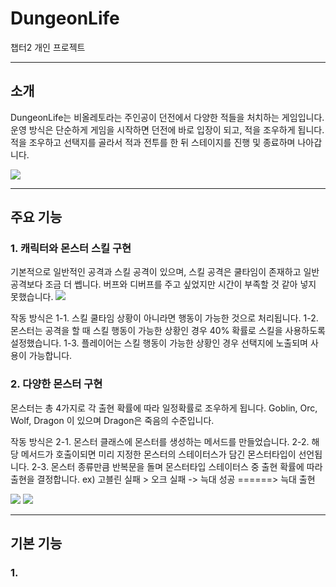 # DungeonLife
 챕터2 개인 프로젝트

---

## 소개

DungeonLife는 비올레토라는 주인공이 던전에서 다양한 적들을 처치하는 게임입니다.
운영 방식은 단순하게 게임을 시작하면 던전에 바로 입장이 되고, 적을 조우하게 됩니다.
적을 조우하고 선택지를 골라서 적과 전투를 한 뒤 스테이지를 진행 및 종료하며 나아갑니다.

<img src="https://github.com/user-attachments/assets/f2dcbf5d-2609-49df-8d8d-654ddbd0fecc"/>

---

## 주요 기능
### 1. 캐릭터와 몬스터 스킬 구현
기본적으로 일반적인 공격과 스킬 공격이 있으며, 스킬 공격은 쿨타임이 존재하고 일반 공격보다 조금 더 쎕니다.
버프와 디버프를 주고 싶었지만 시간이 부족할 것 같아 넣지 못했습니다.
<img src="https://github.com/user-attachments/assets/f58bb0a6-31d2-4426-b566-173ecc65c806"/>

작동 방식은 
1-1. 스킬 쿨타임 상황이 아니라면 행동이 가능한 것으로 처리됩니다.
1-2. 몬스터는 공격을 할 때 스킬 행동이 가능한 상황인 경우 40% 확률로 스킬을 사용하도록 설정했습니다.
1-3. 플레이어는 스킬 행동이 가능한 상황인 경우 선택지에 노출되며 사용이 가능합니다.

### 2. 다양한 몬스터 구현
몬스터는 총 4가지로 각 출현 확률에 따라 일정확률로 조우하게 됩니다.
Goblin, Orc, Wolf, Dragon 이 있으며 Dragon은 죽음의 수준입니다.

작동 방식은
2-1. 몬스터 클래스에 몬스터를 생성하는 메서드를 만들었습니다.
2-2. 해당 메서드가 호출이되면 미리 지정한 몬스터의 스테이터스가 담긴 몬스터타입이 선언됩니다.
2-3. 몬스터 종류만큼 반복문을 돌며 몬스터타입 스테이터스 중 출현 확률에 따라 출현을 결정합니다.
     ex) 고블린 실패 > 오크 실패 -> 늑대 성공 ======> 늑대 출현

<img src="https://github.com/user-attachments/assets/07182800-dfef-4434-a628-5801abf3f411"/>

<img src="https://github.com/user-attachments/assets/e408eefa-b55c-4ada-a68b-6adeb907167c"/>

---

## 기본 기능
### 1. 
